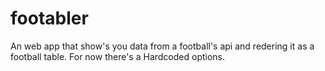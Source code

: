 # footabler
An web app that show's you data from a football's api and redering it as a football table.
For now there's a Hardcoded options.

